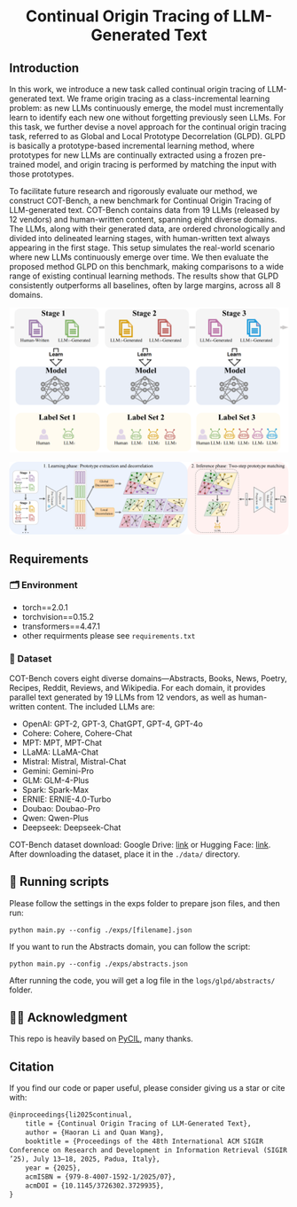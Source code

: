 <div align="center">
  
  <div>
  <h1>Continual Origin Tracing of LLM-Generated Text</h1>
  </div>

</div>

## Introduction
In this work, we introduce a new task called continual origin tracing of LLM-generated text. We frame origin tracing as a class-incremental learning problem: as new LLMs continuously emerge, the model must incrementally learn to identify each new one without forgetting previously seen LLMs. For this task, we further devise a novel approach for the continual origin tracing task, referred to as Global and Local Prototype Decorrelation (GLPD). GLPD is basically a prototype-based incremental learning method, where prototypes for new LLMs are continually extracted using a frozen pre-trained model, and origin tracing is performed by matching the input with those prototypes.

To facilitate future research and rigorously evaluate our method, we construct COT-Bench, a new benchmark for Continual Origin Tracing of LLM-generated text. COT-Bench contains data from 19 LLMs (released by 12 vendors) and human-written content, spanning eight diverse domains. The LLMs, along with their generated data, are ordered chronologically and divided into delineated learning stages, with human-written text always appearing in the first stage. This setup simulates the real-world scenario where new LLMs continuously emerge over time. We then evaluate the proposed method GLPD on this benchmark, making comparisons to a wide range of existing continual learning methods. The results show that GLPD consistently outperforms all baselines, often by large margins, across all 8 domains.

<p align="center">
  <img src="resources/introduction.png" width="600" alt="Introduction">
</p>

<p align="center">
  <img src="resources/method.png" width="600" alt="Method">
</p>

## Requirements
### 🗂️ Environment
* torch==2.0.1
* torchvision==0.15.2
* transformers==4.47.1
* other requirments please see `requirements.txt`

### 🔎 Dataset
COT-Bench covers eight diverse domains—Abstracts, Books, News, Poetry, Recipes, Reddit, Reviews, and Wikipedia. For each domain, it provides parallel text generated by 19 LLMs from 12 vendors, as well as human-written content. The included LLMs are:
* OpenAI: GPT-2, GPT-3, ChatGPT, GPT-4, GPT-4o
* Cohere: Cohere, Cohere-Chat
* MPT: MPT, MPT-Chat
* LLaMA: LLaMA-Chat
* Mistral: Mistral, Mistral-Chat
* Gemini: Gemini-Pro
* GLM: GLM-4-Plus
* Spark: Spark-Max
* ERNIE: ERNIE-4.0-Turbo
* Doubao: Doubao-Pro
* Qwen: Qwen-Plus
* Deepseek: Deepseek-Chat

COT-Bench dataset download: Google Drive: [link](https://drive.google.com/drive/folders/195dNDYPBV_dTzelu_foxhDhbVPy6VH-U?usp=drive_link) or Hugging Face: [link](https://huggingface.co/datasets/sleep24/COT-bench/tree/main). After downloading the dataset, place it in the `./data/` directory.

## 🔑 Running scripts

Please follow the settings in the exps folder to prepare json files, and then run:
```
python main.py --config ./exps/[filename].json
```

If you want to run the Abstracts domain, you can follow the script: 
```
python main.py --config ./exps/abstracts.json
```

After running the code, you will get a log file in the `logs/glpd/abstracts/` folder.

## 👨‍🏫 Acknowledgment

This repo is heavily based on [PyCIL](https://github.com/G-U-N/PyCIL), many thanks.


## Citation

If you find our code or paper useful, please consider giving us a star or cite with:

```
@inproceedings{li2025continual,
    title = {Continual Origin Tracing of LLM-Generated Text},
    author = {Haoran Li and Quan Wang},
    booktitle = {Proceedings of the 48th International ACM SIGIR Conference on Research and Development in Information Retrieval (SIGIR ’25), July 13–18, 2025, Padua, Italy},
    year = {2025},
    acmISBN = {979-8-4007-1592-1/2025/07},
    acmDOI = {10.1145/3726302.3729935},
}
```

